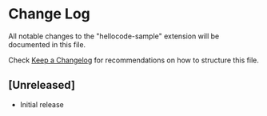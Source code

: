 # Change Log
All notable changes to the "hellocode-sample" extension will be documented in this file.

Check [Keep a Changelog](http://keepachangelog.com/) for recommendations on how to structure this file.

## [Unreleased]
- Initial release